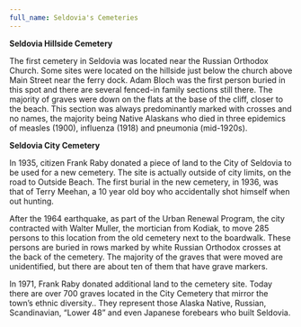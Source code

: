 ```yaml
---
full_name: Seldovia's Cemeteries
---
```

**Seldovia Hillside Cemetery**

The first cemetery in Seldovia was located near the Russian Orthodox Church. Some sites were located on the hillside just below the church above Main Street near the ferry dock.  Adam Bloch was the first person buried in this spot and there are several fenced-in family sections still there.
The majority of graves were down on the flats at the base of the cliff, closer to the beach.  This section was always predominantly marked with crosses and no names, the majority being Native Alaskans who died in three epidemics of measles (1900), influenza (1918) and pneumonia (mid-1920s). 

**Seldovia City Cemetery**

In 1935, citizen Frank Raby donated a piece of land to the City of Seldovia to be used for a new cemetery. The site is actually outside of city limits, on the road to Outside Beach.  The first burial in the new cemetery, in 1936, was that of Terry Meehan, a 10 year old boy who accidentally shot himself when out hunting.

After the 1964 earthquake, as part of the Urban Renewal Program, the city contracted with Walter Muller, the mortician from Kodiak, to move 285 persons to this location from the old cemetery next to the boardwalk. These persons are buried in rows marked by white Russian Orthodox crosses at the back of the cemetery. The majority of the graves that were moved are unidentified, but there are about ten of them that have grave markers.

In 1971, Frank Raby donated additional land to the cemetery site.  Today there are over 700 graves located in the City Cemetery that mirror the town’s ethnic diversity..  They represent those Alaska Native, Russian, Scandinavian, “Lower 48” and even Japanese forebears who built Seldovia.
